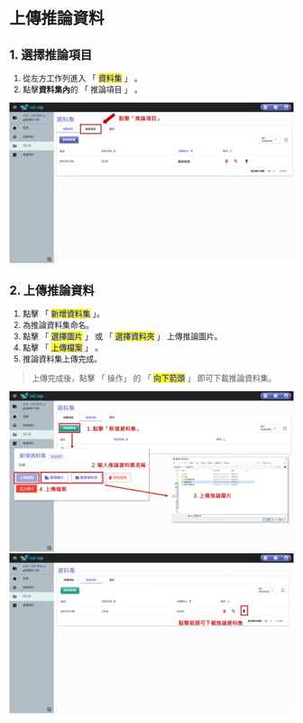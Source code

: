 # 上傳推論資料

## 1. 選擇推論項目

1. 從左方工作列進入 「 <mark style="color:blue;">資料集</mark> 」 。
2. 點擊**資料集內**的 「 推論項目 」 。

![alt text](image-3.png)

## 2. 上傳推論資料

1. 點擊 「 <mark style="color:blue;">新增資料集</mark> 」。
2. 為推論資料集命名。
3. 點擊 「 <mark style="color:blue;">選擇圖片</mark> 」 或 「 <mark style="color:blue;">選擇資料夾</mark> 」 上傳推論圖片。
4. 點擊 「 <mark style="color:blue;">上傳檔案</mark> 」 。
5. 推論資料集上傳完成。

> 上傳完成後，點擊 「 操作」 的 「 <mark style="color:blue;">向下箭頭</mark> 」 即可下載推論資料集。

![alt text](image-4.png)
![alt text](image-5.png)
